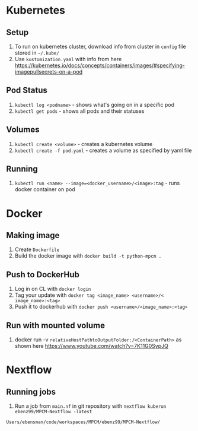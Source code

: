 # Kubernetes

## Setup
1. To run on kubernetes cluster, download info from cluster in `config` file stored in `~/.kube/`
2. Use `kustomization.yaml` with info from here https://kubernetes.io/docs/concepts/containers/images/#specifying-imagepullsecrets-on-a-pod

## Pod Status
1. `kubectl log <podname>` - shows what's going on in a specific pod
2. `kubectl get pods` - shows all pods and their statuses

## Volumes
1. `kubectl create <volume>` - creates a kubernetes volume
2. `kubectl create -f pod.yaml` - creates a volume as specified by yaml file

## Running
1. `kubectl run <name> --image=<docker_username>/<image>:tag` - runs docker container on pod


# Docker

## Making image
1. Create `Dockerfile`
2. Build the docker image with `docker build -t python-mpcm .`

## Push to DockerHub
1. Log in on CL with `docker login`
2. Tag your update with `docker tag <image_name> <username>/< image_name>:<tag>`
3. Push it to dockerhub with `docker push <username>/<image_name>:<tag>`

## Run with mounted volume
1. docker run -v `relativeHostPathtoOutputFolder:/<ContainerPath>` as shown here https://www.youtube.com/watch?v=7K11G0SypJQ


# Nextflow

## Running jobs
1. Run a job from `main.nf` in git repository with `nextflow kuberun ebenz99/MPCM-Nextflow -latest`

`Users/ebensman/code/workspaces/MPCM/ebenz99/MPCM-Nextflow/`